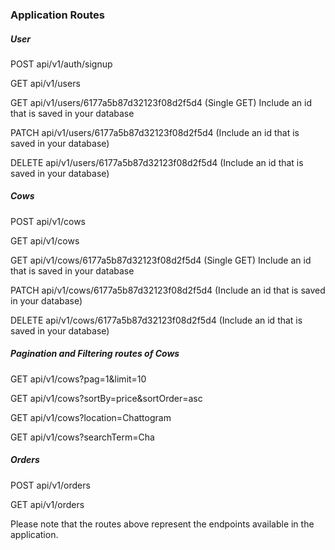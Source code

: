 ### Application Routes

##### User
POST api/v1/auth/signup

GET api/v1/users

GET api/v1/users/6177a5b87d32123f08d2f5d4 (Single GET) Include an id that is saved in your database

PATCH api/v1/users/6177a5b87d32123f08d2f5d4 (Include an id that is saved in your database)

DELETE api/v1/users/6177a5b87d32123f08d2f5d4 (Include an id that is saved in your database)

##### Cows
POST api/v1/cows

GET api/v1/cows

GET api/v1/cows/6177a5b87d32123f08d2f5d4 (Single GET) Include an id that is saved in your database

PATCH api/v1/cows/6177a5b87d32123f08d2f5d4 (Include an id that is saved in your database)

DELETE api/v1/cows/6177a5b87d32123f08d2f5d4 (Include an id that is saved in your database)

##### Pagination and Filtering routes of Cows
GET api/v1/cows?pag=1&limit=10

GET api/v1/cows?sortBy=price&sortOrder=asc

GET api/v1/cows?location=Chattogram

GET api/v1/cows?searchTerm=Cha

##### Orders
POST api/v1/orders

GET api/v1/orders

Please note that the routes above represent the endpoints available in the application.

